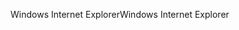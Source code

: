 <span data-ttu-id="ff484-101">Windows Internet Explorer</span><span class="sxs-lookup"><span data-stu-id="ff484-101">Windows Internet Explorer</span></span>